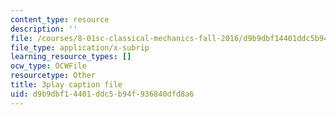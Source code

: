```yaml
---
content_type: resource
description: ''
file: /courses/8-01sc-classical-mechanics-fall-2016/d9b9dbf14401ddc5b94f936840dfd8a6_0EMIK-6LUE4.srt
file_type: application/x-subrip
learning_resource_types: []
ocw_type: OCWFile
resourcetype: Other
title: 3play caption file
uid: d9b9dbf1-4401-ddc5-b94f-936840dfd8a6
---
```

